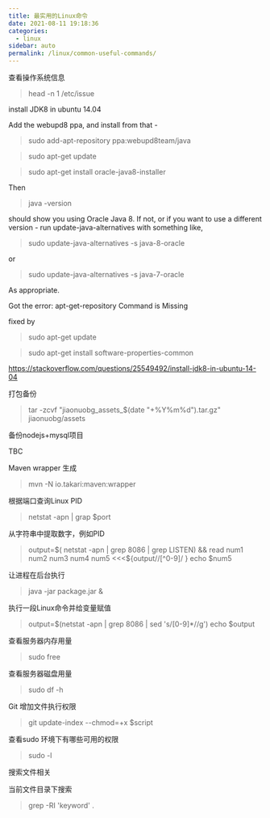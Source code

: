 ```yaml
---
title: 最实用的Linux命令
date: 2021-08-11 19:18:36
categories: 
  - linux
sidebar: auto
permalink: /linux/common-useful-commands/
---
```


查看操作系统信息

> head -n 1 /etc/issue


install JDK8 in ubuntu 14.04

Add the webupd8 ppa, and install from that -

> sudo add-apt-repository ppa:webupd8team/java

> sudo apt-get update

> sudo apt-get install oracle-java8-installer

Then

> java -version


should show you using Oracle Java 8. If not, or if you want to use a different version - run update-java-alternatives with something like,

> sudo update-java-alternatives -s java-8-oracle

or

> sudo update-java-alternatives -s java-7-oracle

As appropriate.

Got the error: apt-get-repository Command is Missing

fixed by

> sudo apt-get update

> sudo apt-get install software-properties-common


https://stackoverflow.com/questions/25549492/install-jdk8-in-ubuntu-14-04

打包备份

> tar -zcvf "jiaonuobg_assets_$(date "+%Y%m%d").tar.gz" jiaonuobg/assets

备份nodejs+mysql项目

TBC

Maven wrapper 生成

> mvn -N io.takari:maven:wrapper


根据端口查询Linux PID

> netstat -apn | grap $port

从字符串中提取数字，例如PID

> output=$( netstat -apn | grep 8086 | grep LISTEN) && read num1 num2 num3 num4 num5  <<<${output//[^0-9]/ } 
> echo $num5

让进程在后台执行

> java -jar package.jar &

执行一段Linux命令并给变量赋值

> output=$(netstat -apn | grep 8086 | sed 's/[0-9]*//g')
> echo $output

查看服务器内存用量

> sudo free

查看服务器磁盘用量

> sudo df -h

Git 增加文件执行权限

> git update-index --chmod=+x $script


查看sudo 环境下有哪些可用的权限

> sudo -l


搜索文件相关

当前文件目录下搜索

> grep -RI 'keyword'  .  

